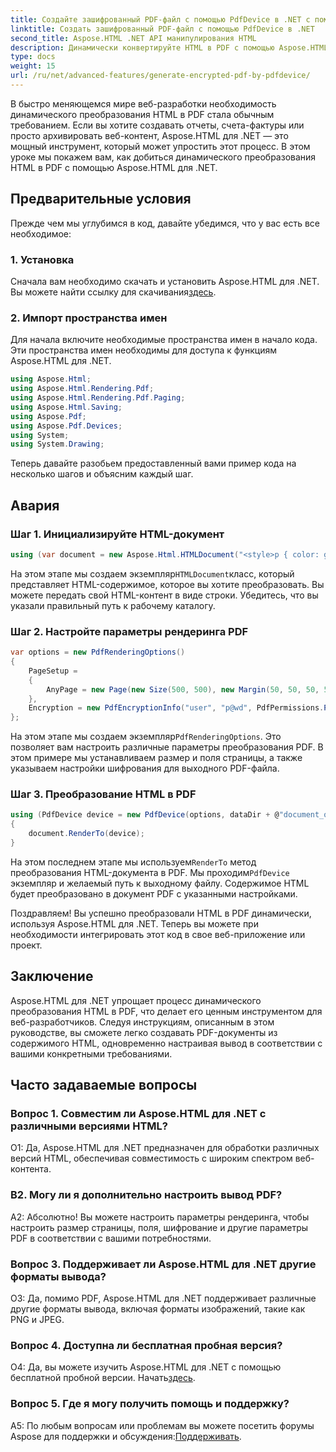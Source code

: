 ```yaml
---
title: Создайте зашифрованный PDF-файл с помощью PdfDevice в .NET с помощью Aspose.HTML
linktitle: Создать зашифрованный PDF-файл с помощью PdfDevice в .NET
second_title: Aspose.HTML .NET API манипулирования HTML
description: Динамически конвертируйте HTML в PDF с помощью Aspose.HTML для .NET. Простая интеграция, настраиваемые параметры и надежная производительность.
type: docs
weight: 15
url: /ru/net/advanced-features/generate-encrypted-pdf-by-pdfdevice/
---
```


В быстро меняющемся мире веб-разработки необходимость динамического преобразования HTML в PDF стала обычным требованием. Если вы хотите создавать отчеты, счета-фактуры или просто архивировать веб-контент, Aspose.HTML для .NET — это мощный инструмент, который может упростить этот процесс. В этом уроке мы покажем вам, как добиться динамического преобразования HTML в PDF с помощью Aspose.HTML для .NET.

## Предварительные условия

Прежде чем мы углубимся в код, давайте убедимся, что у вас есть все необходимое:

### 1. Установка

 Сначала вам необходимо скачать и установить Aspose.HTML для .NET. Вы можете найти ссылку для скачивания[здесь](https://releases.aspose.com/html/net/).

### 2. Импорт пространства имен

Для начала включите необходимые пространства имен в начало кода. Эти пространства имен необходимы для доступа к функциям Aspose.HTML для .NET.

```csharp
using Aspose.Html;
using Aspose.Html.Rendering.Pdf;
using Aspose.Html.Rendering.Pdf.Paging;
using Aspose.Html.Saving;
using Aspose.Pdf;
using Aspose.Pdf.Devices;
using System;
using System.Drawing;
```

Теперь давайте разобьем предоставленный вами пример кода на несколько шагов и объясним каждый шаг.

## Авария

### Шаг 1. Инициализируйте HTML-документ

```csharp
using (var document = new Aspose.Html.HTMLDocument("<style>p { color: green; }</style><p>my first paragraph</p>", @"c:\work\"))
```

 На этом этапе мы создаем экземпляр`HTMLDocument`класс, который представляет HTML-содержимое, которое вы хотите преобразовать. Вы можете передать свой HTML-контент в виде строки. Убедитесь, что вы указали правильный путь к рабочему каталогу.

### Шаг 2. Настройте параметры рендеринга PDF

```csharp
var options = new PdfRenderingOptions()
{
    PageSetup =
    {
        AnyPage = new Page(new Size(500, 500), new Margin(50, 50, 50, 50))
    },
    Encryption = new PdfEncryptionInfo("user", "p@wd", PdfPermissions.PrintDocument, PdfEncryptionAlgorithm.RC4_128)
};
```

 На этом этапе мы создаем экземпляр`PdfRenderingOptions`. Это позволяет вам настроить различные параметры преобразования PDF. В этом примере мы устанавливаем размер и поля страницы, а также указываем настройки шифрования для выходного PDF-файла.

### Шаг 3. Преобразование HTML в PDF

```csharp
using (PdfDevice device = new PdfDevice(options, dataDir + @"document_out.pdf"))
{
    document.RenderTo(device);
}
```

 На этом последнем этапе мы используем`RenderTo` метод преобразования HTML-документа в PDF. Мы проходим`PdfDevice` экземпляр и желаемый путь к выходному файлу. Содержимое HTML будет преобразовано в документ PDF с указанными настройками.

Поздравляем! Вы успешно преобразовали HTML в PDF динамически, используя Aspose.HTML для .NET. Теперь вы можете при необходимости интегрировать этот код в свое веб-приложение или проект.

## Заключение

Aspose.HTML для .NET упрощает процесс динамического преобразования HTML в PDF, что делает его ценным инструментом для веб-разработчиков. Следуя инструкциям, описанным в этом руководстве, вы сможете легко создавать PDF-документы из содержимого HTML, одновременно настраивая вывод в соответствии с вашими конкретными требованиями.

## Часто задаваемые вопросы

### Вопрос 1. Совместим ли Aspose.HTML для .NET с различными версиями HTML?

О1: Да, Aspose.HTML для .NET предназначен для обработки различных версий HTML, обеспечивая совместимость с широким спектром веб-контента.

### В2. Могу ли я дополнительно настроить вывод PDF?

А2: Абсолютно! Вы можете настроить параметры рендеринга, чтобы настроить размер страницы, поля, шифрование и другие параметры PDF в соответствии с вашими потребностями.

### Вопрос 3. Поддерживает ли Aspose.HTML для .NET другие форматы вывода?

О3: Да, помимо PDF, Aspose.HTML для .NET поддерживает различные другие форматы вывода, включая форматы изображений, такие как PNG и JPEG.

### Вопрос 4. Доступна ли бесплатная пробная версия?

О4: Да, вы можете изучить Aspose.HTML для .NET с помощью бесплатной пробной версии. Начать[здесь](https://releases.aspose.com/).

### Вопрос 5. Где я могу получить помощь и поддержку?

 A5: По любым вопросам или проблемам вы можете посетить форумы Aspose для поддержки и обсуждения:[Поддерживать](https://forum.aspose.com/).